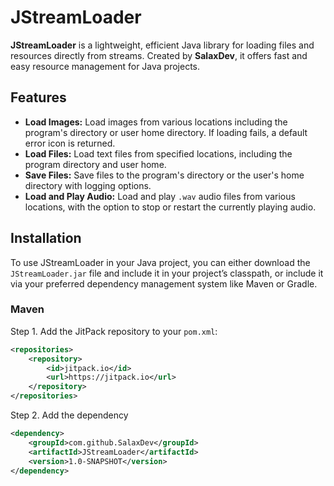 # JStreamLoader 
**JStreamLoader** is a lightweight, efficient Java library for loading files and resources directly from streams. Created by **SalaxDev**, it offers fast and easy resource management for Java projects.

## Features

- **Load Images:** Load images from various locations including the program's directory or user home directory. If loading fails, a default error icon is returned.
- **Load Files:** Load text files from specified locations, including the program directory and user home.
- **Save Files:** Save files to the program's directory or the user's home directory with logging options.
- **Load and Play Audio:** Load and play `.wav` audio files from various locations, with the option to stop or restart the currently playing audio.

## Installation

To use JStreamLoader in your Java project, you can either download the `JStreamLoader.jar` file and include it in your project’s classpath, or include it via your preferred dependency management system like Maven or Gradle.

### Maven
Step 1. Add the JitPack repository to your `pom.xml`:

```xml
<repositories>
    <repository>
        <id>jitpack.io</id>
        <url>https://jitpack.io</url>
    </repository>
</repositories>
```
Step 2. Add the dependency
```xml
<dependency>
    <groupId>com.github.SalaxDev</groupId>
    <artifactId>JStreamLoader</artifactId>
    <version>1.0-SNAPSHOT</version>
</dependency>
